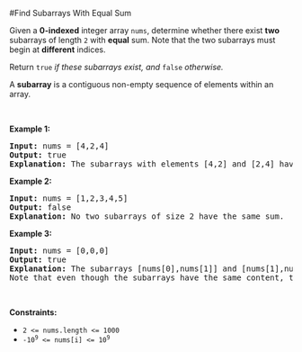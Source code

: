 #Find Subarrays With Equal Sum
<p>Given a <strong>0-indexed</strong> integer array <code>nums</code>, determine whether there exist <strong>two</strong> subarrays of length <code>2</code> with <strong>equal</strong> sum. Note that the two subarrays must begin at <strong>different</strong> indices.</p>
<p>Return <code>true</code><em> if these subarrays exist, and </em><code>false</code><em> otherwise.</em></p>
<p>A <b>subarray</b> is a contiguous non-empty sequence of elements within an array.</p>
<p> </p>
<p><strong class="example">Example 1:</strong></p>
<pre><strong>Input:</strong> nums = [4,2,4]
<strong>Output:</strong> true
<strong>Explanation:</strong> The subarrays with elements [4,2] and [2,4] have the same sum of 6.
</pre>
<p><strong class="example">Example 2:</strong></p>
<pre><strong>Input:</strong> nums = [1,2,3,4,5]
<strong>Output:</strong> false
<strong>Explanation:</strong> No two subarrays of size 2 have the same sum.
</pre>
<p><strong class="example">Example 3:</strong></p>
<pre><strong>Input:</strong> nums = [0,0,0]
<strong>Output:</strong> true
<strong>Explanation:</strong> The subarrays [nums[0],nums[1]] and [nums[1],nums[2]] have the same sum of 0. 
Note that even though the subarrays have the same content, the two subarrays are considered different because they are in different positions in the original array.
</pre>
<p> </p>
<p><strong>Constraints:</strong></p>
<ul>
<li><code>2 &lt;= nums.length &lt;= 1000</code></li>
<li><code>-10<sup>9</sup> &lt;= nums[i] &lt;= 10<sup>9</sup></code></li>
</ul>
